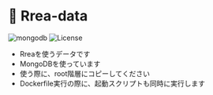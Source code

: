 # 💽 Rrea-data

![mongodb](https://img.shields.io/badge/MongoDB-v5.3.0-fb7185.svg?logo=&style=flat-square)  ![License](https://img.shields.io/badge/License-MIT-0284C7.svg?logo=&style=flat-square)



- Rreaを使うデータです
- MongoDBを使っています
- 使う際に、root階層にコピーしてください
- Dockerfile実行の際に、起動スクリプトも同時に実行します
